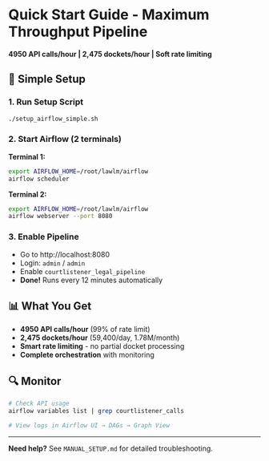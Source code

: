 # Quick Start Guide - Maximum Throughput Pipeline

**4950 API calls/hour | 2,475 dockets/hour | Soft rate limiting**

## 🚀 Simple Setup

### 1. Run Setup Script
```bash
./setup_airflow_simple.sh
```

### 2. Start Airflow (2 terminals)

**Terminal 1:**
```bash
export AIRFLOW_HOME=/root/lawlm/airflow
airflow scheduler
```

**Terminal 2:**
```bash
export AIRFLOW_HOME=/root/lawlm/airflow
airflow webserver --port 8080
```

### 3. Enable Pipeline
- Go to http://localhost:8080
- Login: `admin` / `admin`
- Enable `courtlistener_legal_pipeline`
- **Done!** Runs every 12 minutes automatically

## 📊 What You Get
- **4950 API calls/hour** (99% of rate limit)
- **2,475 dockets/hour** (59,400/day, 1.78M/month)
- **Smart rate limiting** - no partial docket processing
- **Complete orchestration** with monitoring

## 🔍 Monitor
```bash
# Check API usage
airflow variables list | grep courtlistener_calls

# View logs in Airflow UI → DAGs → Graph View
```

---

**Need help?** See `MANUAL_SETUP.md` for detailed troubleshooting.